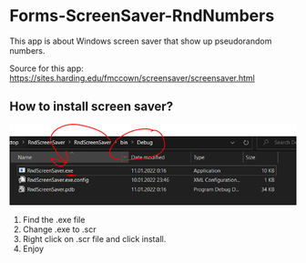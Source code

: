 # Forms-ScreenSaver-RndNumbers
This app is about Windows screen saver that show up pseudorandom numbers.

Source for this app: https://sites.harding.edu/fmccown/screensaver/screensaver.html

## How to install screen saver?
![PlatfromIO Image1](docs/ChangeName.png)
1. Find the .exe file
2. Change .exe to .scr
3. Right click on .scr file and click install.
4. Enjoy

